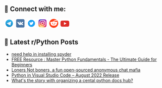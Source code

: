 ## 🔎 Connect with me:
[<img src="https://github.com/bullbesh/bullbesh/blob/main/images/Telegram.png" width="32" height="32" />](https://t.me/bullbesh)
[<img src="https://github.com/bullbesh/bullbesh/blob/main/images/VK.png" width="32" height="32" />](https://vk.com/bullbesh)
[<img src="https://github.com/bullbesh/bullbesh/blob/main/images/Twitter.png" width="32" height="32" />](https://twitter.com/bullbesh1)
[<img src="https://github.com/bullbesh/bullbesh/blob/main/images/Instagram.png" width="32" height="32" />](https://www.instagram.com/bullbesh)
[<img src="https://github.com/bullbesh/bullbesh/blob/main/images/Reddit.png" width="32" height="32" />](https://www.reddit.com/user/bullbesh)
[<img src="https://github.com/bullbesh/bullbesh/blob/main/images/YouTube.png" width="32" height="32" />](https://www.youtube.com/channel/UCtfjRs6uzgq5mfm8S06WTcg)

## 📕 Latest r/Python Posts
<!-- BLOG-POST-LIST:START -->
- [need help in installing spyder](https://www.reddit.com/r/Python/comments/wgwci2/need_help_in_installing_spyder/)
- [FREE Resource : Master Python Fundamentals - The Ultimate Guide for Beginners](https://www.reddit.com/r/Python/comments/wgvodr/free_resource_master_python_fundamentals_the/)
- [Loners Not boners, a fun open-sourced anonymous chat mafia](https://www.reddit.com/r/Python/comments/wgvmxx/loners_not_boners_a_fun_opensourced_anonymous/)
- [Python in Visual Studio Code – August 2022 Release](https://www.reddit.com/r/Python/comments/wguy7o/python_in_visual_studio_code_august_2022_release/)
- [What&#39;s the story with organizing a cental python docs hub?](https://www.reddit.com/r/Python/comments/wgtugl/whats_the_story_with_organizing_a_cental_python/)
<!-- BLOG-POST-LIST:END -->
